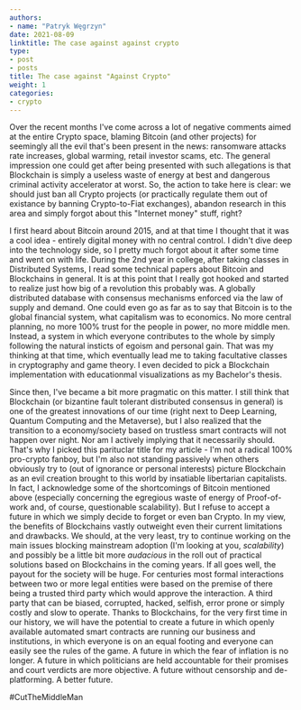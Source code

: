```yaml
---
authors:
- name: "Patryk Węgrzyn"
date: 2021-08-09
linktitle: The case against against crypto
type:
- post 
- posts
title: The case against "Against Crypto"
weight: 1
categories:
- crypto
---
```


Over the recent months I've come across a lot of negative comments aimed at the entire Crypto space, blaming Bitcoin (and other projects) for seemingly all the evil that's been present in the news: ransomware attacks rate increases, global warming, retail investor scams, etc. The general impression one could get after being presented with such allegations is that Blockchain is simply a useless waste of energy at best and dangerous criminal activity accelerator at worst. So, the action to take here is clear: we should just ban all Crypto projects (or practically regulate them out of existance by banning Crypto-to-Fiat exchanges), abandon research in this area and simply forgot about this "Internet money" stuff, right?

I first heard about Bitcoin around 2015, and at that time I thought that it was a cool idea - entirely digital money with no central control. I didn't dive deep into the technology side, so I pretty much forgot about it after some time and went on with life. During the 2nd year in college, after taking classes in Distributed Systems, I read some technical papers about Bitcoin and Blockchains in general. It is at this point that I really got hooked and started to realize just how big of a revolution this probably was. A globally distributed database with consensus mechanisms enforced via the law of supply and demand. One could even go as far as to say that Bitcoin is to the global financial system, what capitalism was to economics. No more central planning, no more 100% trust for the people in power, no more middle men. Instead, a system in which everyone contributes to the whole by simply following the natural insticts of egoism and personal gain. That was my thinking at that time, which eventually lead me to taking facultative classes in cryptography and game theory. I even decided to pick a Blockchain implementation with educationmal visualizations as my Bachelor's thesis.

Since then, I've became a bit more pragmatic on this matter. I still think that Blockchain (or bizantine fault tolerant distributed consensus in general) is one of the greatest innovations of our time (right next to Deep Learning, Quantum Computing and the Metaverse), but I also realized that the transition to a economy/society based on trustless smart contracts will not happen over night. Nor am I actively implying that it necessarily should. That's why I picked this parituclar title for my article - I'm not a radical 100% pro-crypto fanboy, but I'm also not standing passively when others obviously try to (out of ignorance or personal interests) picture Blockchain as an evil creation brought to this world by insatiable libertarian capitalists. In fact, I acknowledge some of the shortcomings of Bitcoin mentioned above (especially concerning the egregious waste of energy of Proof-of-work and, of course, questionable scalability). But I refuse to accept a future in which we simply decide to forget or even ban Crypto. In my view, the benefits of Blockchains vastly outweight even their current limitations and drawbacks. We should, at the very least, try to continue working on the main issues blocking mainstream adoption (I'm looking at you, *scalability*) and possibly be a little bit more *audacious* in the roll out of practical solutions based on Blockchains in the coming years. If all goes well, the payout for the society will be huge. For centuries most formal interactions between two or more legal entities were based on the premise of there being a trusted third party which would approve the interaction. A third party that can be biased, corrupted, hacked, selfish, error prone or simply costly and slow to operate. Thanks to Blockchains, for the very first time in our history, we will have the potential to create a future in which openly available automated smart contracts are running our business and institutions, in which everyone is on an equal footing and everyone can easily see the rules of the game. A future in which the fear of inflation is no longer. A future in which politicians are held accountable for their promises and court verdicts are more objective. A future without censorship and de-platforming. A better future.

#CutTheMiddleMan